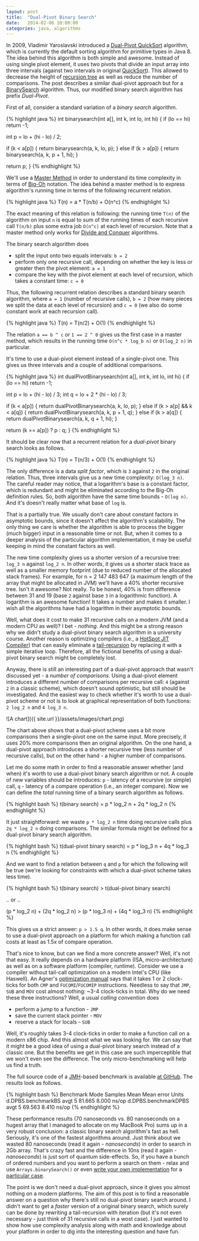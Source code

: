 ```yaml
---
layout: post
title:  "Dual-Pivot Binary Search"
date:   2014-02-06 10:00:00
categories: java, algorithms
---
```


In 2009, Vladimir Yaroslavski introduced a [Dual-Pivot QuickSort][1] algorithm, which is currently the default sorting algorithm for primitive types in Java 8. The idea behind this algorithm is both simple and awesome. Instead of using single pivot element, it uses two pivots that divide an input array into three intervals (against two intervals in original [QuickSort][3]). This allowed to decrease the height of [recursion tree][2] as well as reduce the number of comparisons. The post describes a similar dual-pivot approach but for a [BinarySearch][4] algorithm. Thus, our modified binary search algorithm has prefix *Dual-Pivot*.

First of all, consider a standard variation of a _binary search_ algorithm. 

{% highlight java %}
int binarysearch(int a[], int k, int lo, int hi) {
  if (lo == hi) return -1;

  int p = lo + (hi - lo) / 2;

  if (k < a[p]) {
    return binarysearch(a, k, lo, p);
  } else if (k > a[p]) {
    return binarysearch(a, k, p + 1, hi);
  }

  return p;
}
{% endhighlight %}

We'll use a [Master Method][5] in order to understand its time complexity in terms of [Big-Oh][6] notation. The idea behind a master method is to express algorithm's running time in terms of the following recurrent relation.

{% highlight java %}
T(n) = a * T(n/b) + O(n^c)
{% endhighlight %}

The exact meaning of this relation is following: the running time `T(n)` of the algorithm on input `n` is equal to sum of the running times of each recursive call `T(n/b)` plus some extra job `O(n^c)` at each level of recursion. Note that a master method only works for [Divide and Conquer][7] algorithms.

The binary search algorithm does 

 * split the input onto two equals intervals: `b = 2`
 * perform only one recursive call, depending on whether the key is less or greater then the pivot element: `a = 1`
 * compare the key with the pivot element at each level of recursion, which takes a constant time: `c = 0`

Thus, the following recurrent relation describes a standard binary search algorithm, where `a = 1` (number of recursive calls), `b = 2` (how many pieces we split the data at each level of recursion) and `c = 0` (we also do some constant work at each recursion call).

{% highlight java %}
T(n) = T(n/2) + O(1)
{% endhighlight %}

The relation `a == b ^ c` or `1 == 2 ^ 0` gives us the first case in a master method, which results in the running time `O(n^c * log_b n)` or `O(log_2 n)` in particular.

It's time to use a dual-pivot element instead of a single-pivot one. This gives us three intervals and a couple of additional comparisons.

{% highlight java %}
int dualPivotBinarysearch(int a[], int k, int lo, int hi) {
  if (lo == hi) return -1;

  int p = lo + (hi - lo) / 3;
  int q = lo + 2 * (hi - lo) / 3;

  if (k < a[p]) {
    return dualPivotBinarysearch(a, k, lo, p);
  } else if (k > a[p] && k < a[q]) {
    return dualPivotBinarysearch(a, k, p + 1, q);
  } else if (k > a[q]) {
    return dualPivotBinarysearch(a, k, q + 1, hi);
  }

  return (k == a[p]) ? p : q;
}
{% endhighlight %}

It should be clear now that a recurrent relation for a _dual-pivot_ binary search looks as follows.

{% highlight java %}
T(n) = T(n/3) + O(1)
{% endhighlight %}

The only difference is a data _split factor_, which is `3` against `2` in the original relation. Thus, three intervals give us a new time complexity: `O(log_3 n)`. The careful reader may notice, that a logarithm's base is a constant factor, which is redundant and might be eliminated according to the Big-Oh definition rules. So, both algorithm have the same time bounds - `O(log n)`. And it's doesn't really matter what base of `log` is.

That is a partially true. We usually don't care about constant factors in asymptotic bounds, since it doesn't affect the algorithm's scalability. The only thing we care is whether the algorithm is able to process the bigger (much bigger) input in a reasonable time or not. But, when it comes to a deeper analysis of the particular algorithm implementation, it may be useful keeping in mind the constant factors as well.

The new time complexity gives us a shorter version of a recursive tree: `log_3 n` against `log_2 n`. In other words, it gives us a shorter stack trace as well as a smaller memory footprint (due to reduced number of the allocated stack frames). For example, for n = 2 147 483 647 (a maximum length of the array that might be allocated in JVM) we'll have a 40% shorter recursive tree. Isn't it awesome? Not really. To be honest, 40% is from difference between 31 and 19 (base `2` against base `3` in a logarithmic function). A logarithm is an awesome function! It takes a number and makes it smaller. I wish all the algorithms have had a logarithm in their asymptotic bounds.

Well, what does it cost to make 31 recursive calls on a modern JVM (and a modern CPU as well)? I bet - _nothing_. And this might be a strong reason why we didn't study a dual-pivot binary search algorithm in a university course. Another reason is optimizing compilers (i.e., a [HotSpot JIT Compiler][9]) that can easily eliminate a [tail-recursion][8] by replacing it with a simple iterative loop. Therefore, all the fictional benefits of using a dual-pivot binary search might be completely lost.

Anyway, there is still an interesting part of a dual-pivot approach that wasn't discussed yet - a _number of comparisons_. Using a dual-pivot element introduces a different number of comparisons per recursive call: `4` (against `2` in a classic scheme), which doesn't sound optimistic, but still should be investigated. And the easiest way to check whether it's worth to use a dual-pivot scheme or not is to look at graphical representation of both functions: `2 log_2 n` and `4 log_3 n`.

![A chart]({{ site.url }}/assets/images/chart.png)

The chart above shows that a dual-pivot scheme uses a bit more comparisons then a single-pivot one on the same input. More precisely, it uses 20% more comparisons then an original algorithm. On the one hand, a dual-pivot approach introduces a shorter recursive tree (less number of recursive calls), but on the other hand - a higher number of comparisons.

Let me do some math in order to find a reasonable answer whether (and when) it's worth to use a dual-pivot binary search algorithm or not. A couple of new variables should be introduces: `p` - latency of a recursive (or simple) call,  `q` - latency of a compare operation (i.e., an integer compare). Now we can define the _total_ running time of a binary search algorithm as follows.

{% highlight bash %}
t(binary search) = p * log_2 n + 2q * log_2 n 
{% endhighlight %}

It just straightforward: we waste `p * log_2 n` time doing recursive calls plus `2q * log_2 n` doing comparisons. The similar formula might be defined for a dual-pivot binary search algorithm.

{% highlight bash %}
t(dual-pivot binary search) = p * log_3 n + 4q * log_3 n 
{% endhighlight %}

And we want to find a relation between `q` and `p` for which the following will be true (we're looking for constraints with which a dual-pivot scheme takes less time).

{% highlight bash %}
t(binary search) > t(dual-pivot binary search)

.. or ..

(p * log_2 n) + (2q * log_2 n) > (p * log_3 n) + (4q * log_3 n)
{% endhighlight %}

This gives us a strict answer: `p > 1.5 q`. In other words, it does make sense to use a dual-pivot approach on a platform for which making a function call costs at least as 1.5x of compare operation.

That's nice to know, but can we find a more concrete answer? Well, it's not that easy. It really depends on a hardware platform (ISA, micro-architecture) as well as on a software platform (compiler, runtime). Consider we use a compiler without tail-call optimization on a modern Intel's CPU (like Haswell). An Agner's [optimization manual][12] says that it takes 1 or 2 clock-ticks for both `CMP` and `FUCOMI`/`FUCOMIP` instructions. Needless to say that `JMP`, `SUB` and `MOV` cost almost nothing: ~3-4 clock-ticks in total. Why do we need these three instructions? Well, a usual _calling convention_ does

 * perform a jump to a function - `JMP`
 * save the current stack pointer - `MOV`
 * reserve a stack for locals - `SUB`

Well, it's roughly takes 3-4 clock-ticks in order to make a function call on a modern x86 chip. And this almost what we was looking for. We can say that it might be a good idea of using a dual-pivot binary search instead of a classic one. But the benefits we get in this case are such imperceptible that we won't even see the difference. The only micro-benchmarking will help us find a truth.

The full source code of a [JMH][13]-based benchmark is available [at GitHub][14]. The results look as follows.

{% highlight bash %}
Benchmark                Mode   Samples         Mean   Mean error    Units
d.DPBS.benchmarkBS       avgt         5       81.665        8.000    ns/op
d.DPBS.benchmarkDPBS     avgt         5       69.563        8.410    ns/op
{% endhighlight %}

These performance results (70 nanoseconds vs. 80 nanoseconds on a hugest array that I managed to allocate on my MacBook Pro) sums up in a very robust conclusion: a classic binary search algorithm's fast as hell. Seriously, it's one of the fastest algorithms around. Just think about we wasted 80 nanoseconds (read it again - _nanoseconds_) in order to search in 2Gb array. That's crazy fast and the difference in 10ns (read it again - _nanoseconds_) is just sort of quantum side-effects. So, if you have a bunch of ordered numbers and you want to perform a search on them - relax and use `Arrays.binarySearch()` or even [write your own implementation][11] for a [particular case][10].

The point is we don't need a dual-pivot approach, since it gives you almost nothing on a modern platforms. The aim of this post is to find a reasonable answer on a question why there's still no dual-pivot binary search around. I didn't want to get a _faster_ version of a original binary search, which surely can be done by rewriting a tail-recursion with iteration (but it's not even necessary - just think of 31 recursive calls in a wost case). I just wanted to show how use complexity analysis along with math and knowledge about your platform in order to dig into the interesting question and have fun.

[1]: http://iaroslavski.narod.ru/quicksort/DualPivotQuicksort.pdf
[2]: http://www.cs.cornell.edu/courses/cs3110/2012sp/lectures/lec20-master/lec20.html
[3]: http://en.wikipedia.org/wiki/Quicksort
[4]: http://en.wikipedia.org/wiki/Binary_search_algorithm
[5]: http://en.wikipedia.org/wiki/Master_theorem
[6]: http://en.wikipedia.org/wiki/Big_O_notation
[7]: http://en.wikipedia.org/wiki/Divide_and_conquer_algorithm
[8]: http://en.wikipedia.org/wiki/Tail_call
[9]: http://en.wikipedia.org/wiki/HotSpot
[10]: https://github.com/vkostyukov/la4j/blob/master/src/main/java/org/la4j/matrix/sparse/CRSMatrix.java#L407
[11]: http://reprog.wordpress.com/2010/04/19/are-you-one-of-the-10-percent/
[12]: http://www.agner.org/optimize/instruction_tables.pdf
[13]: http://openjdk.java.net/projects/code-tools/jmh/
[14]: https://gist.github.com/vkostyukov/6201007
